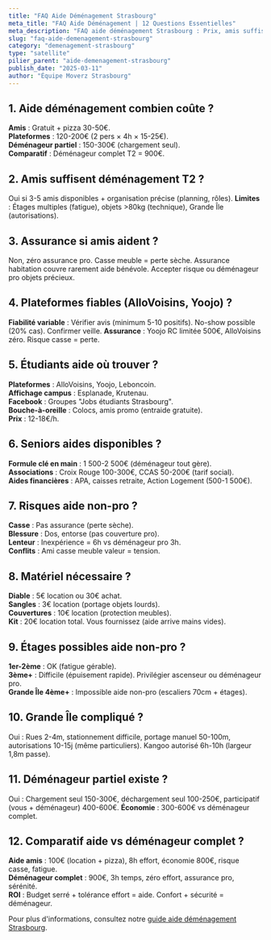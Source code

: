 ```yaml
---
title: "FAQ Aide Déménagement Strasbourg"
meta_title: "FAQ Aide Déménagement | 12 Questions Essentielles"
meta_description: "FAQ aide déménagement Strasbourg : Prix, amis suffisent, assurance, plateformes fiables, étudiants où, seniors aides, risques, matériel, déménageur partiel."
slug: "faq-aide-demenagement-strasbourg"
category: "demenagement-strasbourg"
type: "satellite"
pilier_parent: "aide-demenagement-strasbourg"
publish_date: "2025-03-11"
author: "Équipe Moverz Strasbourg"
---
```


## 1. Aide déménagement combien coûte ?

**Amis** : Gratuit + pizza 30-50€.  
**Plateformes** : 120-200€ (2 pers × 4h × 15-25€).  
**Déménageur partiel** : 150-300€ (chargement seul).  
**Comparatif** : Déménageur complet T2 = 900€.

## 2. Amis suffisent déménagement T2 ?

Oui si 3-5 amis disponibles + organisation précise (planning, rôles). **Limites** : Étages multiples (fatigue), objets >80kg (technique), Grande Île (autorisations).

## 3. Assurance si amis aident ?

Non, zéro assurance pro. Casse meuble = perte sèche. Assurance habitation couvre rarement aide bénévole. Accepter risque ou déménageur pro objets précieux.

## 4. Plateformes fiables (AlloVoisins, Yoojo) ?

**Fiabilité variable** : Vérifier avis (minimum 5-10 positifs). No-show possible (20% cas). Confirmer veille. **Assurance** : Yoojo RC limitée 500€, AlloVoisins zéro. Risque casse = perte.

## 5. Étudiants aide où trouver ?

**Plateformes** : AlloVoisins, Yoojo, Leboncoin.  
**Affichage campus** : Esplanade, Krutenau.  
**Facebook** : Groupes "Jobs étudiants Strasbourg".  
**Bouche-à-oreille** : Colocs, amis promo (entraide gratuite).  
**Prix** : 12-18€/h.

## 6. Seniors aides disponibles ?

**Formule clé en main** : 1 500-2 500€ (déménageur tout gère).  
**Associations** : Croix Rouge 100-300€, CCAS 50-200€ (tarif social).  
**Aides financières** : APA, caisses retraite, Action Logement (500-1 500€).

## 7. Risques aide non-pro ?

**Casse** : Pas assurance (perte sèche).  
**Blessure** : Dos, entorse (pas couverture pro).  
**Lenteur** : Inexpérience = 6h vs déménageur pro 3h.  
**Conflits** : Ami casse meuble valeur = tension.

## 8. Matériel nécessaire ?

**Diable** : 5€ location ou 30€ achat.  
**Sangles** : 3€ location (portage objets lourds).  
**Couvertures** : 10€ location (protection meubles).  
**Kit** : 20€ location total. Vous fournissez (aide arrive mains vides).

## 9. Étages possibles aide non-pro ?

**1er-2ème** : OK (fatigue gérable).  
**3ème+** : Difficile (épuisement rapide). Privilégier ascenseur ou déménageur pro.  
**Grande Île 4ème+** : Impossible aide non-pro (escaliers 70cm + étages).

## 10. Grande Île compliqué ?

Oui : Rues 2-4m, stationnement difficile, portage manuel 50-100m, autorisations 10-15j (même particuliers). Kangoo autorisé 6h-10h (largeur 1,8m passe).

## 11. Déménageur partiel existe ?

Oui : Chargement seul 150-300€, déchargement seul 100-250€, participatif (vous + déménageur) 400-600€. **Économie** : 300-600€ vs déménageur complet.

## 12. Comparatif aide vs déménageur complet ?

**Aide amis** : 100€ (location + pizza), 8h effort, économie 800€, risque casse, fatigue.  
**Déménageur complet** : 900€, 3h temps, zéro effort, assurance pro, sérénité.  
**ROI** : Budget serré + tolérance effort = aide. Confort + sécurité = déménageur.

Pour plus d'informations, consultez notre [guide aide déménagement Strasbourg](/blog/demenagement-strasbourg/aide-demenagement-strasbourg).

